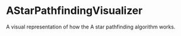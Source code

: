 # AStarPathfindingVisualizer
A visual representation of how the A star pathfinding algorithm works.
